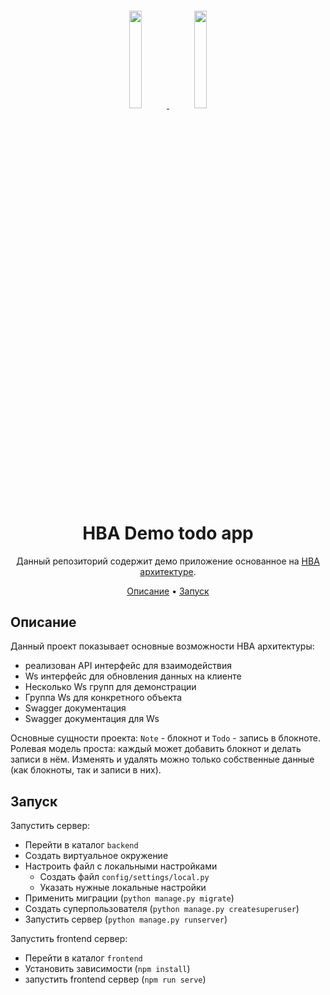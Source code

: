 <!-- markdownlint-configure-file {
  "MD013": {
    "code_blocks": false,
    "tables": false
  },
  "MD033": false,
  "MD041": false
} -->

<div align="center">
  <h6 align="center">
    <a href="https://amonitoring.ru/#gh-light-mode-only">
    <img width="20%" src="https://github.com/advancedmonitoring/hba-boilerplate/assets/15703713/9522302b-bd18-47c8-961d-e1da3cfddd80">
    </a>
    <a href="https://amonitoring.ru/#gh-dark-mode-only">
    <img width="20%" src="https://github.com/advancedmonitoring/hba-boilerplate/assets/15703713/0aad4d95-9a59-45e9-ab92-29cd8708e7a5">
    </a>
  </h6>

# HBA Demo todo app

Данный репозиторий содержит демо приложение основанное на [HBA архитектуре](https://github.com/advancedmonitoring/hba-boilerplate).

[Описание](#описание) •
[Запуск](#запуск)
</div>

## Описание

Данный проект показывает основные возможности HBA архитектуры:
* реализован API интерфейс для взаимодействия
* Ws интерфейс для обновления данных на клиенте
* Несколько Ws групп для демонстрации
* Группа Ws для конкретного объекта
* Swagger документация
* Swagger документация для Ws

Основные сущности проекта: `Note` - блокнот и `Todo` - запись в блокноте. Ролевая модель проста: каждый может 
добавить блокнот и делать записи в нём. Изменять и удалять можно только собственные данные (как блокноты, так и 
записи в них).

## Запуск

Запустить сервер:
* Перейти в каталог `backend`
* Создать виртуальное окружение
* Настроить файл с локальными настройками 
  * Создать файл `config/settings/local.py`
  * Указать нужные локальные настройки
* Применить миграции (`python manage.py migrate`)
* Создать суперпользователя (`python manage.py createsuperuser`)
* Запустить сервер (`python manage.py runserver`)

Запустить frontend сервер:
* Перейти в каталог `frontend`
* Установить зависимости (`npm install`)
* запустить frontend сервер (`npm run serve`)



